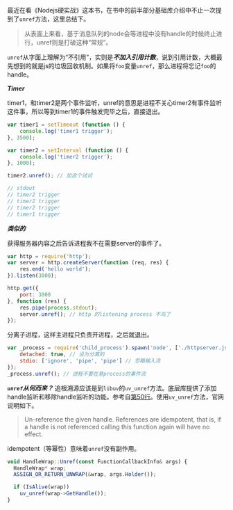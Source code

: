 最近在看《Nodejs硬实战》这本书，在书中的前半部分基础库介绍中不止一次提到了`unref`方法，这里总结下。

> 从表面上来看，基于消息队列的node会等进程中没有handle的时候终止进行，unref则是打破这种“常规”。

`unref`从字面上理解为“不引用”，实则是***不加入引用计数***，说到引用计数，大概最先想到的就是js的垃圾回收机制。如果将`foo`变量`unref`，那么进程将忘记`foo`的handle。

***Timer***

timer1，和timer2是两个事件监听，unref的意思是进程不关心timer2有事件监听这件事，所以等到timer1的事件触发完毕之后，直接退出。
```javascript
var timer1 = setTimeout (function () {
    console.log('timer1 trigger');
}, 3500);

var timer2 = setInterval (function () {
    console.log('timer2 trigger');
}, 1000);

timer2.unref(); // 加这个试试

// stdout
// timer2 trigger
// timer2 trigger
// timer2 trigger
// timer1 trigger
```

***类似的***

获得服务器内容之后告诉进程我不在需要server的事件了。
```javascript
var http = require('http');
var server = http.createServer(function (req, res) {
    res.end('hello world');
}).listen(3000);

http.get({
    port: 3000
}, function (res) {
    res.pipe(process.stdout);
    server.unref(); // http 的listening process 不鸟了
});
```
分离子进程，这样主进程只负责开进程，之后就退出。
```js
var _process = require('child_process').spawn('node', ['./httpserver.js'], {
    detached: true, // 设为分离的
    stdio: ['ignore', 'pipe', 'pipe'] // 忽略输入流
});
_process.unref(); // 进程不要在意process的事件流
```

***`unref`从何而来？***
追根溯源应该是到`libuv`的`uv_unref`方法。底层库提供了添加handle监听和移除handle监听的功能。参考自[第50行](https://github.com/nodejs/node/blob/master/src/handle_wrap.cc)。使用`uv_unref`方法，官网说明如下。
> Un-reference the given handle. References are idempotent, that is, if a handle is not referenced calling this function again will have no effect.

idempotent（等幂性）意味着`unref`没有副作用。

```js
void HandleWrap::Unref(const FunctionCallbackInfo& args) {
  HandleWrap* wrap;
  ASSIGN_OR_RETURN_UNWRAP(&wrap, args.Holder());

  if (IsAlive(wrap))
    uv_unref(wrap->GetHandle());
}
```